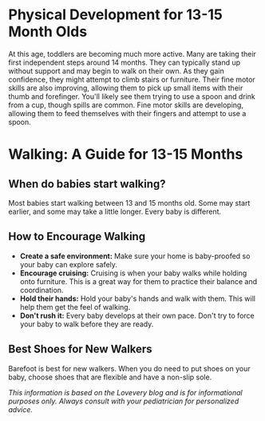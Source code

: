 # Physical Development for 13-15 Month Olds

At this age, toddlers are becoming much more active. Many are taking their first independent steps around 14 months. They can typically stand up without support and may begin to walk on their own. As they gain confidence, they might attempt to climb stairs or furniture. Their fine motor skills are also improving, allowing them to pick up small items with their thumb and forefinger. You'll likely see them trying to use a spoon and drink from a cup, though spills are common. Fine motor skills are developing, allowing them to feed themselves with their fingers and attempt to use a spoon.

# Walking: A Guide for 13-15 Months

## When do babies start walking?

Most babies start walking between 13 and 15 months old. Some may start earlier, and some may take a little longer. Every baby is different.

## How to Encourage Walking

*   **Create a safe environment:** Make sure your home is baby-proofed so your baby can explore safely.
*   **Encourage cruising:** Cruising is when your baby walks while holding onto furniture. This is a great way for them to practice their balance and coordination.
*   **Hold their hands:** Hold your baby's hands and walk with them. This will help them get the feel of walking.
*   **Don't rush it:** Every baby develops at their own pace. Don't try to force your baby to walk before they are ready.

## Best Shoes for New Walkers

Barefoot is best for new walkers. When you do need to put shoes on your baby, choose shoes that are flexible and have a non-slip sole.

*This information is based on the Lovevery blog and is for informational purposes only. Always consult with your pediatrician for personalized advice.*